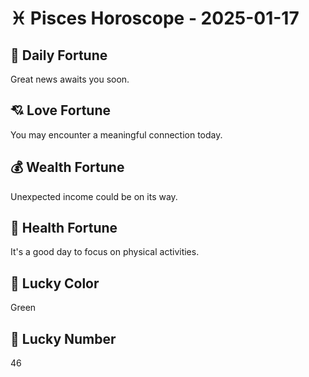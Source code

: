 # ♓ Pisces Horoscope - 2025-01-17

## 🎯 Daily Fortune

Great news awaits you soon.

## 💘 Love Fortune

You may encounter a meaningful connection today.

## 💰 Wealth Fortune

Unexpected income could be on its way.

## 🌱 Health Fortune

It's a good day to focus on physical activities.

## 🎨 Lucky Color

Green

## 🔢 Lucky Number

46
